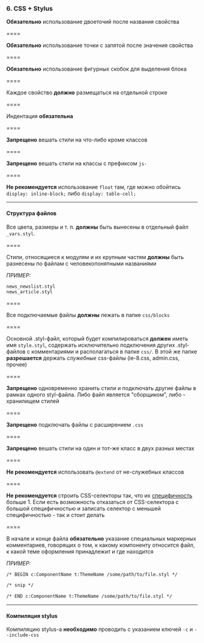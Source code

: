 ### 6. CSS + Stylus ###

**Обязательно** использование двоеточий после названия свойства

====

**Обязательно** использование точки с запятой после значения свойства

====

**Обязательно** использование фигурных скобок для выделения блока

====

Каждое свойство **должно** размещаться на отдельной строке

====

Индентация **обязательна**

====

**Запрещено** вешать стили на что-либо кроме классов

====

**Запрещено** вешать стили на классы с префиксом ````js-````

====

**Не рекомендуется** использование ````float```` там, где можно обойтись ````display: inline-block;```` либо ````display: table-cell;````

----

#### Структура файлов ####

Все цвета, размеры и т. п. **должны** быть вынесены в отдельный файл ````_vars.styl````.

====

Стили, относящиеся к модулям и их крупным частям **должны** быть разнесены по файлам с человекопонятными названиями

*ПРИМЕР:*
````
news_newslist.styl
news_article.styl
````

====

Все подключаемые файлы **должны** лежать в папке ````css/blocks````

====

Основной .styl-файл, который будет компилироваться **должен** иметь имя ````style.styl````, содержать исключительно подключения других .styl-файлов с комментариями и располагаться в папке ````css/````.
В этой же папке **разрешается** держать *служебные* css-файлы (ie-8.css, admin.css, прочее)

====

**Запрещено** одновременно хранить стили и подключать другие файлы в рамках одного styl-файла. Либо файл является "сборщиком", либо - хранилищем стилей

====

**Запрещено** подключать файлы с расширением ````.css````

====

**Запрещено** вешать стили на один и тот-же класс в двух разных местах

====

**Не рекомендуется** использовать ````@extend```` от не-служебных классов

====

**Не рекомендуется** строить CSS-селекторы так, что их [специфичность](http://www.smashingmagazine.com/2007/07/27/css-specificity-things-you-should-know/) больше 1. Если есть возможность отказаться от CSS-селектора с большой специфичностью и записать селектор с меньшей специфичностью - так и стоит делать

====

В начале и конце файла **обязательно** указание специальных маркерных комментариев, говорящих о том, к какому компоненту относится файл, к какой теме оформления принадлежит и где находится

*ПРИМЕР:*
```html
/* BEGIN c:ComponentName t:ThemeName /some/path/to/file.styl */

/* snip */

/* END c:ComponentName t:ThemeName /some/path/to/file.styl */
```

----

#### Компиляция stylus ####

Компиляцию stylus-а **необходимо** проводить с указанием ключей ````-c```` и ````--include-css````
